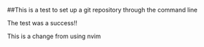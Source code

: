 ##This is a test to set up a git repository through the command line

The test was a success!!

This is a change from using nvim
